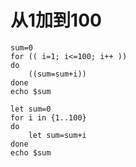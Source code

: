 # 从1加到100


```
sum=0
for (( i=1; i<=100; i++ ))
do
    ((sum=sum+i))
done
echo $sum
```

```
let sum=0
for i in {1..100}
do
    let sum=sum+i
done
echo $sum
```